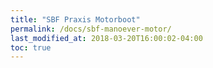 ```yaml
---
title: "SBF Praxis Motorboot"
permalink: /docs/sbf-manoever-motor/
last_modified_at: 2018-03-20T16:00:02-04:00
toc: true
---
```

